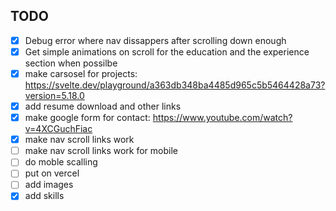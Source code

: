 ## TODO
- [x] Debug error where nav dissappers after scrolling down enough
- [x] Get simple animations on scroll for the education and the experience section when possilbe
- [x] make carsosel for projects: https://svelte.dev/playground/a363db348ba4485d965c5b5464428a73?version=5.18.0
- [x] add resume download and other links
- [x] make google form for contact: https://www.youtube.com/watch?v=4XCGuchFiac
- [x] make nav scroll links work
- [ ] make nav scroll links work for mobile
- [ ] do moble scalling
- [ ] put on vercel
- [ ] add images
- [x] add skills